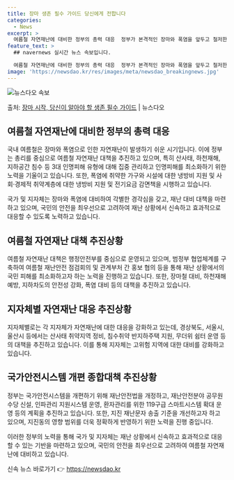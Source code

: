 ```yaml
---
title: 장마 생존 필수 가이드 당신에게 전합니다
categories:
  - News
excerpt: >
  여름철 자연재난에 대비한 정부의 총력 대응  정부가 본격적인 장마와 폭염을 앞두고 철저한 사전 대비와 선제 …
feature_text: >
  ## navernews 실시간 뉴스 속보입니다.

  여름철 자연재난에 대비한 정부의 총력 대응  정부가 본격적인 장마와 폭염을 앞두고 철저한 사전 대비와 선제 …
image: 'https://newsdao.kr/res/images/meta/newsdao_breakingnews.jpg'
---
```


![뉴스다오 속보](https://newsdao.kr/res/images/meta/newsdao_breakingnews.jpg)

<p>출처: <a href="https://newsdao.kr/4498" rel="dofollow">장마 시작, 당신이 알아야 할 생존 필수 가이드</a> | 뉴스다오</p>

<h2 data-ke-size="size26">여름철 자연재난에 대비한 정부의 총력 대응</h2>
국내 여름철은 장마와 폭염으로 인한 자연재난이 발생하기 쉬운 시기입니다. 이에 정부는 총리를 중심으로 여름철 자연재난 대책을 추진하고 있으며, 특히 산사태, 하천재해, 지하공간 침수 등 3대 인명피해 유형에 대해 집중 관리하고 인명피해를 최소화하기 위한 노력을 기울이고 있습니다. 또한, 폭염에 취약한 가구와 시설에 대한 냉방비 지원 및 사회·경제적 취약계층에 대한 냉방비 지원 및 전기요금 감면책을 시행하고 있습니다.

국가 및 지자체는 장마와 폭염에 대비하여 각별한 경각심을 갖고, 재난 대비 대책을 마련하고 있으며, 국민의 안전을 최우선으로 고려하여 재난 상황에서 신속하고 효과적으로 대응할 수 있도록 노력하고 있습니다. 

<h2 data-ke-size="size26">여름철 자연재난 대책 추진상황</h2>
여름철 자연재난 대책은 행정안전부를 중심으로 운영되고 있으며, 범정부 협업체계를 구축하여 여름철 재난안전 점검회의 및 관계부처 간 홍보 협의 등을 통해 재난 상황에서의 국민 피해를 최소화하고자 하는 노력을 진행하고 있습니다. 또한, 장마철 대비, 하천재해 예방, 지하차도의 안전성 강화, 폭염 대비 등의 대책을 추진하고 있습니다.

<h2 data-ke-size="size26">지자체별 자연재난 대응 추진상황</h2>
지자체별로는 각 지자체가 자연재난에 대한 대응을 강화하고 있는데, 경상북도, 서울시, 울산시 등에서는 산사태 취약지역 정비, 침수취약 반지하주택 지원, 무더위 쉼터 운영 등의 대책을 추진하고 있습니다. 이를 통해 지자체는 고위험 지역에 대한 대비를 강화하고 있습니다.

<h2 data-ke-size="size26">국가안전시스템 개편 종합대책 추진상황</h2>
정부는 국가안전시스템을 개편하기 위해 재난안전법을 개정하고, 재난안전분야 공무원 수당 신설, 인파관리 지원시스템 운영, 환자관리를 위한 119구급 스마트시스템 확대 운영 등의 계획을 추진하고 있습니다. 또한, 지진 재난문자 송출 기준을 개선하고자 하고 있으며, 지진동의 영향 범위를 더욱 정확하게 반영하기 위한 노력을 진행 중입니다.

이러한 정부의 노력을 통해 국가 및 지자체는 재난 상황에서 신속하고 효과적으로 대응할 수 있는 기반을 마련하고 있으며, 국민의 안전을 최우선으로 고려하여 여름철 자연재난에 대비하고 있습니다. 

신속 뉴스 바로가기 👉 <a href="https://newsdao.kr" rel="dofollow">https://newsdao.kr</a>


